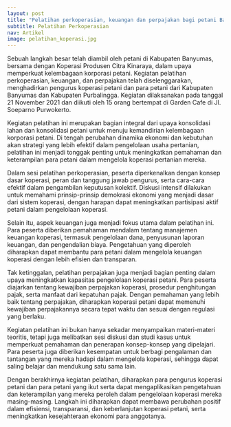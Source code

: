 ```yaml
---
layout: post
title: "Pelatihan perkoperasian, keuangan dan perpajakan bagi petani Banyumas Raya"
subtitle: Pelatihan Perkoperasian
nav: Artikel
image: pelatihan_koperasi.jpg
---
```


Sebuah langkah besar telah diambil oleh petani di Kabupaten Banyumas, bersama dengan Koperasi Produsen Citra Kinaraya, dalam upaya memperkuat kelembagaan korporasi petani. Kegiatan pelatihan perkoperasian, keuangan, dan perpajakan telah diselenggarakan, menghadirkan pengurus koperasi petani dan para petani dari Kabupaten Banyumas dan Kabupaten Purbalingga. Kegiatan dilaksanakan pada tanggal 21 November 2021 dan diikuti oleh 15 orang bertempat di Garden Cafe di Jl. Soeparno Purwokerto.

Kegiatan pelatihan ini merupakan bagian integral dari upaya konsolidasi lahan dan konsolidasi petani untuk menuju kemandirian kelembagaan korporasi petani. Di tengah perubahan dinamika ekonomi dan kebutuhan akan strategi yang lebih efektif dalam pengelolaan usaha pertanian, pelatihan ini menjadi tonggak penting untuk meningkatkan pemahaman dan keterampilan para petani dalam mengelola koperasi pertanian mereka.

Dalam sesi pelatihan perkoperasian, peserta diperkenalkan dengan konsep dasar koperasi, peran dan tanggung jawab pengurus, serta cara-cara efektif dalam pengambilan keputusan kolektif. Diskusi intensif dilakukan untuk memahami prinsip-prinsip demokrasi ekonomi yang menjadi dasar dari sistem koperasi, dengan harapan dapat meningkatkan partisipasi aktif petani dalam pengelolaan koperasi.

Selain itu, aspek keuangan juga menjadi fokus utama dalam pelatihan ini. Para peserta diberikan pemahaman mendalam tentang manajemen keuangan koperasi, termasuk pengelolaan dana, penyusunan laporan keuangan, dan pengendalian biaya. Pengetahuan yang diperoleh diharapkan dapat membantu para petani dalam mengelola keuangan koperasi dengan lebih efisien dan transparan.

Tak ketinggalan, pelatihan perpajakan juga menjadi bagian penting dalam upaya meningkatkan kapasitas pengelolaan koperasi petani. Para peserta diajarkan tentang kewajiban perpajakan koperasi, prosedur penghitungan pajak, serta manfaat dari kepatuhan pajak. Dengan pemahaman yang lebih baik tentang perpajakan, diharapkan koperasi petani dapat memenuhi kewajiban perpajakannya secara tepat waktu dan sesuai dengan regulasi yang berlaku.

Kegiatan pelatihan ini bukan hanya sekadar menyampaikan materi-materi teoritis, tetapi juga melibatkan sesi diskusi dan studi kasus untuk memperkuat pemahaman dan penerapan konsep-konsep yang dipelajari. Para peserta juga diberikan kesempatan untuk berbagi pengalaman dan tantangan yang mereka hadapi dalam mengelola koperasi, sehingga dapat saling belajar dan mendukung satu sama lain.

Dengan berakhirnya kegiatan pelatihan, diharapkan para pengurus koperasi petani dan para petani yang ikut serta dapat mengaplikasikan pengetahuan dan keterampilan yang mereka peroleh dalam pengelolaan koperasi mereka masing-masing. Langkah ini diharapkan dapat membawa perubahan positif dalam efisiensi, transparansi, dan keberlanjutan koperasi petani, serta meningkatkan kesejahteraan ekonomi para anggotanya.